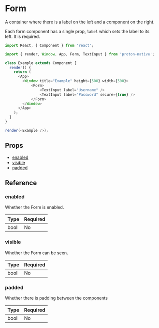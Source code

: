# Form

A container where there is a label on the left and a component on the right.

Each form component has a single prop, `label` which sets the label to its left. It is required.

```javascript
import React, { Component } from 'react';

import { render, Window, App, Form, TextInput } from 'proton-native';

class Example extends Component {
  render() {
    return (
      <App>
        <Window title="Example" height={500} width={500}>
            <Form>
                <TextInput label="Username" />
                <TextInput label="Password" secure={true} />
            </Form>
        </Window>
      </App>
    );
  }
}

render(<Example />);
```

## Props

- [enabled](#enabled)
- [visible](#visible)
- [padded](#padded)

## Reference

### enabled

Whether the Form is enabled.

| **Type** | **Required** |
| --- | --- |
| bool | No |

### visible

Whether the Form can be seen.

| **Type** | **Required** |
| --- | --- |
| bool | No |

### padded

Whether there is padding between the components

| **Type** | **Required** |
| --- | --- |
| bool | No |